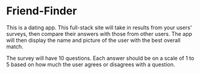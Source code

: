 # Friend-Finder
This is a dating app. This full-stack site will take in results from your users' surveys, then compare their answers with those from other users. The app will then display the name and picture of the user with the best overall match.

The survey will have 10 questions. Each answer should be on a scale of 1 to 5 based on how much the user agrees or disagrees with a question.